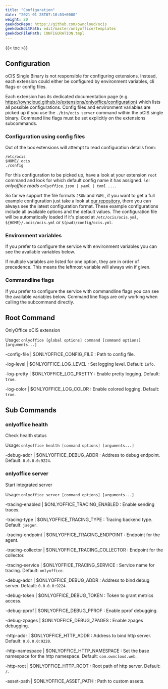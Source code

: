 ```yaml
---
title: "Configuration"
date: "2021-01-28T07:10:03+0000"
weight: 20
geekdocRepo: https://github.com/owncloud/ocis
geekdocEditPath: edit/master/onlyoffice/templates
geekdocFilePath: CONFIGURATION.tmpl
---
```


{{< toc >}}

## Configuration

oCIS Single Binary is not responsible for configuring extensions. Instead, each extension could either be configured by environment variables, cli flags or config files.

Each extension has its dedicated documentation page (e.g. https://owncloud.github.io/extensions/onlyoffice/configuration) which lists all possible configurations. Config files and environment variables are picked up if you use the `./bin/ocis server` command within the oCIS single binary. Command line flags must be set explicitly on the extensions subcommands.

### Configuration using config files

Out of the box extensions will attempt to read configuration details from:

```console
/etc/ocis
$HOME/.ocis
./config
```

For this configuration to be picked up, have a look at your extension `root` command and look for which default config name it has assigned. *i.e: onlyoffice reads `onlyoffice.json | yaml | toml ...`*.

So far we support the file formats `JSON` and `YAML`, if you want to get a full example configuration just take a look at [our repository](https://github.com/owncloud/ocis/tree/master/config), there you can always see the latest configuration format. These example configurations include all available options and the default values. The configuration file will be automatically loaded if it's placed at `/etc/ocis/ocis.yml`, `${HOME}/.ocis/ocis.yml` or `$(pwd)/config/ocis.yml`.

### Environment variables

If you prefer to configure the service with environment variables you can see the available variables below.

If multiple variables are listed for one option, they are in order of precedence. This means the leftmost variable will always win if given.

### Commandline flags

If you prefer to configure the service with commandline flags you can see the available variables below. Command line flags are only working when calling the subcommand directly.

## Root Command

OnlyOffice oCIS extension

Usage: `onlyoffice [global options] command [command options] [arguments...]`

-config-file |  $ONLYOFFICE_CONFIG_FILE
: Path to config file.

-log-level |  $ONLYOFFICE_LOG_LEVEL
: Set logging level. Default: `info`.

-log-pretty |  $ONLYOFFICE_LOG_PRETTY
: Enable pretty logging. Default: `true`.

-log-color |  $ONLYOFFICE_LOG_COLOR
: Enable colored logging. Default: `true`.

## Sub Commands

### onlyoffice health

Check health status

Usage: `onlyoffice health [command options] [arguments...]`

-debug-addr |  $ONLYOFFICE_DEBUG_ADDR
: Address to debug endpoint. Default: `0.0.0.0:9224`.

### onlyoffice server

Start integrated server

Usage: `onlyoffice server [command options] [arguments...]`

-tracing-enabled |  $ONLYOFFICE_TRACING_ENABLED
: Enable sending traces.

-tracing-type |  $ONLYOFFICE_TRACING_TYPE
: Tracing backend type. Default: `jaeger`.

-tracing-endpoint |  $ONLYOFFICE_TRACING_ENDPOINT
: Endpoint for the agent.

-tracing-collector |  $ONLYOFFICE_TRACING_COLLECTOR
: Endpoint for the collector.

-tracing-service |  $ONLYOFFICE_TRACING_SERVICE
: Service name for tracing. Default: `onlyoffice`.

-debug-addr |  $ONLYOFFICE_DEBUG_ADDR
: Address to bind debug server. Default: `0.0.0.0:9224`.

-debug-token |  $ONLYOFFICE_DEBUG_TOKEN
: Token to grant metrics access.

-debug-pprof |  $ONLYOFFICE_DEBUG_PPROF
: Enable pprof debugging.

-debug-zpages |  $ONLYOFFICE_DEBUG_ZPAGES
: Enable zpages debugging.

-http-addr |  $ONLYOFFICE_HTTP_ADDR
: Address to bind http server. Default: `0.0.0.0:9220`.

-http-namespace |  $ONLYOFFICE_HTTP_NAMESPACE
: Set the base namespace for the http namespace. Default: `com.owncloud.web`.

-http-root |  $ONLYOFFICE_HTTP_ROOT
: Root path of http server. Default: `/`.

-asset-path |  $ONLYOFFICE_ASSET_PATH
: Path to custom assets.

